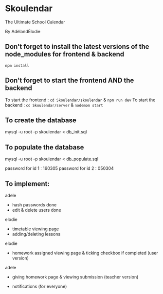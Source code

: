 # Skoulendar
The Ultimate School Calendar

By AdèlandÉlodie

## Don't forget to install the latest versions of the node_modules for frontend & backend
```npm install```

## Don't forget to start the frontend AND the backend
To start the frontend : ```cd Skoulendar/skoulendar``` & ```npm run dev```
To start the backend : ```cd Skoulendar/server``` & ```nodemon start```

## To create the database
mysql -u root -p skoulendar < db_init.sql

## To populate the database
mysql -u root -p skoulendar < db_populate.sql

password for id 1 : 160305
password for id 2 : 050304

## To implement:
 

 adele
- hash passwords done
- edit & delete users done


elodie
- timetable viewing page
- adding/deleting lessons


elodie
- homework assigned viewing page & ticking checkbox if completed (user version)


adele
- giving homework page & viewing submission (teacher version)

- notifications (for everyone)